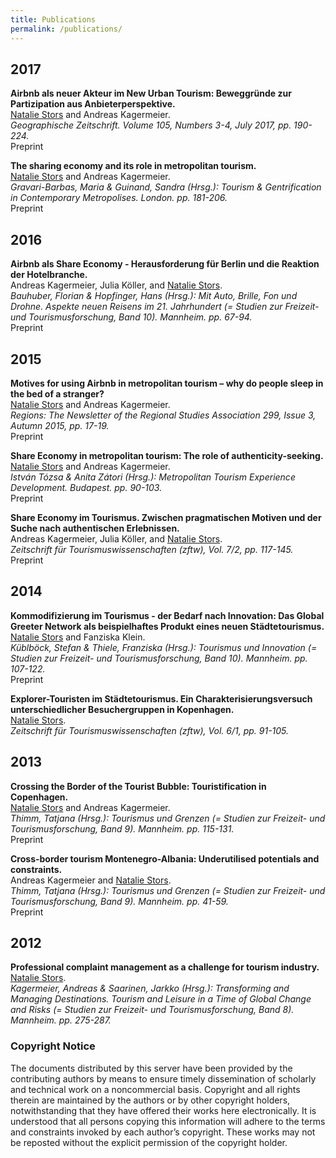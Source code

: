 ```yaml
---
title: Publications
permalink: /publications/
---
```


## 2017

**Airbnb als neuer Akteur im New Urban Tourism: Beweggründe zur Partizipation aus Anbieterperspektive.**<br/>
<u>Natalie Stors</u> and Andreas Kagermeier.<br/>
*Geographische Zeitschrift. Volume 105, Numbers 3-4, July 2017, pp. 190-224.*<br/>
<a href="/assets/pdf/gz17-airbnb-new-urban-tourism.pdf" target="_blank" style="color: inherit; text-decoration: none;"><i class="far fa-fw fa-file-pdf" aria-hidden="true"></i> Preprint</a>

**The sharing economy and its role in metropolitan tourism.**<br/>
<u>Natalie Stors</u> and Andreas Kagermeier.<br/>
*Gravari-Barbas, Maria & Guinand, Sandra (Hrsg.): Tourism & Gentrification in Contemporary Metropolises. London. pp. 181-206.*<br/>
<a href="http://www.kagermeier.de/mediapool/15/157354/data/Publikationen_ab_2016/Chapter_7_Stors-Kagermeier-Tourism-Gentrification_Manuscript.pdf" target="_blank" style="color: inherit; text-decoration: none;"><i class="far fa-fw fa-file-pdf" aria-hidden="true"></i> Preprint</a>

## 2016

**Airbnb als Share Economy - Herausforderung für Berlin und die Reaktion der Hotelbranche.**<br/>
Andreas Kagermeier, Julia Köller, and <u>Natalie Stors</u>.<br/>
*Bauhuber, Florian & Hopfinger, Hans (Hrsg.): Mit Auto, Brille, Fon und Drohne. Aspekte neuen Reisens im 21. Jahrhundert (= Studien zur Freizeit- und Tourismusforschung, Band 10). Mannheim. pp. 67-94.*<br/>
<a href="/assets/pdf/sft16-airbnb-share-economy.pdf" target="_blank" style="color: inherit; text-decoration: none;"><i class="far fa-fw fa-file-pdf" aria-hidden="true"></i> Preprint</a>

## 2015

**Motives for using Airbnb in metropolitan tourism – why do people sleep in the bed of a stranger?**<br/>
<u>Natalie Stors</u> and Andreas Kagermeier.<br/>
*Regions: The Newsletter of the Regional Studies Association 299, Issue 3, Autumn 2015, pp. 17-19.*<br/>
<a href="http://www.kagermeier.de/mediapool/15/157354/data/Publikationen_ab_2006/Stors-Kagermeier_Share-Economy_Regions_Manuscript_final_30-05-2015.pdf" target="_blank" style="color: inherit; text-decoration: none;"><i class="far fa-fw fa-file-pdf" aria-hidden="true"></i> Preprint</a>

**Share Economy in metropolitan tourism: The role of authenticity-seeking.**<br/>
<u>Natalie Stors</u> and Andreas Kagermeier.<br/>
*István Tózsa & Anita Zátori (Hrsg.): Metropolitan Tourism Experience Development. Budapest. pp. 90-103.*<br/>
<a href="http://www.kagermeier.de/mediapool/15/157354/data/Publikationen_ab_2006/RSA-Stors-Kagermeier_Sharing-Economy_metropolitantour_2015.pdf" target="_blank" style="color: inherit; text-decoration: none;"><i class="far fa-fw fa-file-pdf" aria-hidden="true"></i> Preprint</a>

**Share Economy im Tourismus. Zwischen pragmatischen Motiven und der Suche nach authentischen Erlebnissen.**<br/>
Andreas Kagermeier, Julia Köller, and <u>Natalie Stors</u>.<br/>
*Zeitschrift für Tourismuswissenschaften (zftw), Vol. 7/2, pp. 117-145.*<br/>
<a href="http://www.kagermeier.de/mediapool/15/157354/data/Publikationen_ab_2006/ZfTW_1_2015_Kagermeier-Koeller-Stors_Share-Economy_Korrekturfahne.pdf" target="_blank" style="color: inherit; text-decoration: none;"><i class="far fa-fw fa-file-pdf" aria-hidden="true"></i> Preprint</a>

## 2014

**Kommodifizierung im Tourismus - der Bedarf nach Innovation: Das Global Greeter Network als beispielhaftes Produkt eines neuen Städtetourismus.**<br/>
<u>Natalie Stors</u> and Fanziska Klein.<br/>
*Küblböck, Stefan & Thiele, Franziska (Hrsg.): Tourismus und Innovation (= Studien zur Freizeit- und Tourismusforschung, Band 10). Mannheim. pp. 107-122.*<br/>
<a href="/assets/pdf/sft14-global-greeter-network.pdf" target="_blank" style="color: inherit; text-decoration: none;"><i class="far fa-fw fa-file-pdf" aria-hidden="true"></i> Preprint</a>

**Explorer-Touristen im Städtetourismus. Ein Charakterisierungsversuch unterschiedlicher Besuchergruppen in Kopenhagen.**<br/>
<u>Natalie Stors</u>.<br/>
*Zeitschrift für Tourismuswissenschaften (zftw), Vol. 6/1, pp. 91-105.*<br/>

## 2013

**Crossing the Border of the Tourist Bubble: Touristification in Copenhagen.**<br/>
<u>Natalie Stors</u> and Andreas Kagermeier.<br/>
*Thimm, Tatjana (Hrsg.): Tourismus und Grenzen (= Studien zur Freizeit- und Tourismusforschung, Band 9). Mannheim. pp. 115-131.*<br/>
<a href="http://www.kagermeier.de/mediapool/15/157354/data/Publikationen_ab_2006/Stors_Kagermeier_Copenhagen_Touristification_2013_115_132.pdf" target="_blank" style="color: inherit; text-decoration: none;"><i class="far fa-fw fa-file-pdf" aria-hidden="true"></i> Preprint</a>

**Cross-border tourism Montenegro-Albania: Underutilised potentials and constraints.**<br/>
Andreas Kagermeier and <u>Natalie Stors</u>.<br/>
*Thimm, Tatjana (Hrsg.): Tourismus und Grenzen (= Studien zur Freizeit- und Tourismusforschung, Band 9). Mannheim. pp. 41-59.*<br/>
<a href="http://www.kagermeier.de/mediapool/15/157354/data/Publikationen_ab_2006/Kagermeier_Stors_Cross-Border_Tourism_Montenegro-Albania_SFT_09_2013_014-060.pdf" target="_blank" style="color: inherit; text-decoration: none;"><i class="far fa-fw fa-file-pdf" aria-hidden="true"></i> Preprint</a>

## 2012

**Professional complaint management as a challenge for tourism industry.**<br/>
<u>Natalie Stors</u>.<br/>
*Kagermeier, Andreas & Saarinen, Jarkko (Hrsg.): Transforming and Managing Destinations. Tourism and Leisure in a Time of Global Change and Risks (= Studien zur Freizeit- und Tourismusforschung, Band 8). Mannheim. pp. 275-287.*<br/>

### Copyright Notice

The documents distributed by this server have been provided by the contributing authors by means to ensure timely dissemination of scholarly and technical work on a noncommercial basis. Copyright and all rights therein are maintained by the authors or by other copyright holders, notwithstanding that they have offered their works here electronically. It is understood that all persons copying this information will adhere to the terms and constraints invoked by each author’s copyright. These works may not be reposted without the explicit permission of the copyright holder.
